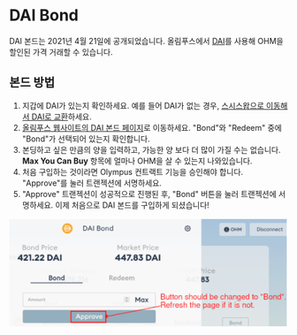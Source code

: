 # DAI Bond

DAI 본드는 2021년 4월 21일에 공개되었습니다. 올림푸스에서 [DAI](https://www.coingecko.com/en/coins/dai)를 사용해 OHM을 할인된 가격 거래할 수 있습니다.

## 본드 방법

1. 지갑에 DAI가 있는지 확인하세요. 예를 들어 DAI가 없는 경우, [스시스왑으로 이동해서 DAI로 교환](https://app.sushi.com/swap?inputCurrency=&outputCurrency=0x6b175474e89094c44da98b954eedeac495271d0f)하세요.
2. [올림푸스 웹사이트의 DAI 본드 페이지](https://app.olympusdao.finance/#/bonds/dai)로 이동하세요. "Bond"와 "Redeem" 중에 "Bond"가 선택되어 있는지 확인합니다.
3. 본딩하고 싶은 만큼의 양을 입력하고, 가능한 양 보다 더 많이 가질 수는 없습니다. **Max You Can Buy** 항목에 얼마나 OHM을 살 수 있는지 나와있습니다.
4. 처음 구입하는 것이라면 Olympus 컨트랙트 기능을 승인해야 합니다. "Approve"를 눌러 트랜젝션에 서명하세요.
5. "Approve" 트랜젝션이 성공적으로 진행된 후, "Bond" 버튼을 눌러 트랜젝션에 서명하세요. 이제 처음으로 DAI 본드를 구입하게 되셨습니다!

![](../../.gitbook/assets/2021-08-27-3.05.57.png)

